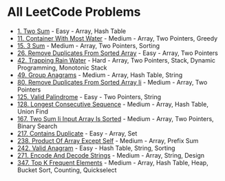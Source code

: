 # All LeetCode Problems

- [1. Two Sum](../solutions/p0001_two_sum.py) - Easy - Array, Hash Table
- [11. Container With Most Water](../solutions/p0011_container_with_most_water.py) - Medium - Array, Two Pointers, Greedy
- [15. 3 Sum](../solutions/p0015_3_sum.py) - Medium - Array, Two Pointers, Sorting
- [26. Remove Duplicates From Sorted Array](../solutions/p0026_remove_duplicates_from_sorted_array.py) - Easy - Array, Two Pointers
- [42. Trapping Rain Water](../solutions/p0042_trapping_rain_water.py) - Hard - Array, Two Pointers, Stack, Dynamic Programming, Monotonic Stack
- [49. Group Anagrams](../solutions/p0049_group_anagrams.py) - Medium - Array, Hash Table, String
- [80. Remove Duplicates From Sorted Array Ii](../solutions/p0080_remove_duplicates_from_sorted_array_ii.py) - Medium - Array, Two Pointers
- [125. Valid Palindrome](../solutions/p0125_valid_palindrome.py) - Easy - Two Pointers, String
- [128. Longest Consecutive Sequence](../solutions/p0128_longest_consecutive_sequence.py) - Medium - Array, Hash Table, Union Find
- [167. Two Sum Ii Input Array Is Sorted](../solutions/p0167_two_sum_ii_input_array_is_sorted.py) - Medium - Array, Two Pointers, Binary Search
- [217. Contains Duplicate](../solutions/p0217_contains_duplicate.py) - Easy - Array, Set
- [238. Product Of Array Except Self](../solutions/p0238_product_of_array_except_self.py) - Medium - Array, Prefix Sum
- [242. Valid Anagram](../solutions/p0242_valid_anagram.py) - Easy - Hash Table, String, Sorting
- [271. Encode And Decode Strings](../solutions/p0271_encode_and_decode_strings.py) - Medium - Array, String, Design
- [347. Top K Frequent Elements](../solutions/p0347_top_k_frequent_elements.py) - Medium - Array, Hash Table, Heap, Bucket Sort, Counting, Quickselect
